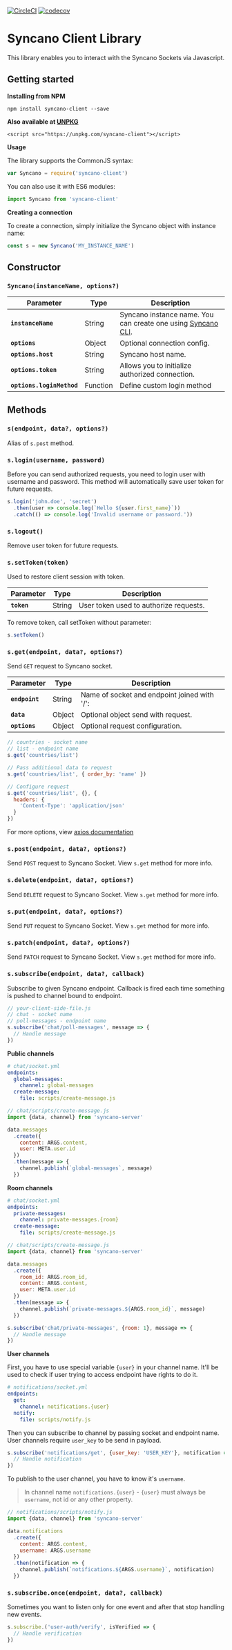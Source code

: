 [![CircleCI](https://circleci.com/gh/Syncano/syncano-client-js.svg?style=shield&circle-token=2efee697e0cee80591aec86e022a9dbe0b3b25b8)](https://circleci.com/gh/Syncano/syncano-client-js)   [![codecov](https://codecov.io/gh/Syncano/syncano-client-js/branch/devel/graph/badge.svg)](https://codecov.io/gh/Syncano/syncano-client-js)

# Syncano Client Library

This library enables you to interact with the Syncano Sockets via Javascript.

## Getting started

**Installing from NPM**

    npm install syncano-client --save

**Also available at [UNPKG](https://unpkg.com/syncano-client)**

    <script src="https://unpkg.com/syncano-client"></script>

**Usage**

The library supports the CommonJS syntax:

```js
var Syncano = require('syncano-client')
```

You can also use it with ES6 modules:

```js
import Syncano from 'syncano-client'
```

**Creating a connection**

To create a connection, simply initialize the Syncano object with instance name:

```js
const s = new Syncano('MY_INSTANCE_NAME')
```

## Constructor

### `Syncano(instanceName, options?)`

| Parameter | Type | Description |
|-----------|------|-------------|
| **`instanceName`** | String | Syncano instance name. You can create one using [Syncano CLI](https://github.com/Syncano/syncano-node-cli). |
| **`options`** | Object | Optional connection config. |
| **`options.host`** | String | Syncano host name. |
| **`options.token`** | String | Allows you to initialize authorized connection. |
| **`options.loginMethod`** |  Function | Define custom login method |

## Methods

### `s(endpoint, data?, options?)`

Alias of `s.post` method.

### `s.login(username, password)`

Before you can send authorized requests, you need to login user with username and password. This method will automatically save user token for future requests.

```js
s.login('john.doe', 'secret')
  .then(user => console.log(`Hello ${user.first_name}`))
  .catch(() => console.log('Invalid username or password.'))
```

### `s.logout()`

Remove user token for future requests.

### `s.setToken(token)`

Used to restore client session with token.

| Parameter | Type | Description |
|-----------|------|-------------|
| **`token`** | String | User token used to authorize requests.  |

To remove token, call setToken without parameter:

```js
s.setToken()
```

### `s.get(endpoint, data?, options?)`

Send `GET` request to Syncano socket.

| Parameter | Type | Description |
|-----------|------|-------------|
| **`endpoint`** | String | Name of socket and endpoint joined with '/':  |
| **`data`** | Object | Optional object send with request. |
| **`options`** | Object | Optional request configuration. |


```js
// countries - socket name
// list - endpoint name
s.get('countries/list')

// Pass additional data to request
s.get('countries/list', { order_by: 'name' })

// Configure request
s.get('countries/list', {}, {
  headers: {
    'Content-Type': 'application/json'
  }
})
```

For more options, view [axios documentation](https://www.npmjs.com/package/axios)

### `s.post(endpoint, data?, options?)`

Send `POST` request to Syncano Socket. View `s.get` method for more info.

### `s.delete(endpoint, data?, options?)`

Send `DELETE` request to Syncano Socket. View `s.get` method for more info.

### `s.put(endpoint, data?, options?)`

Send `PUT` request to Syncano Socket. View `s.get` method for more info.

### `s.patch(endpoint, data?, options?)`

Send `PATCH` request to Syncano Socket. View `s.get` method for more info.

### `s.subscribe(endpoint, data?, callback)`


Subscribe to given Syncano endpoint. Callback is fired each time something is pushed to channel bound to endpoint.

```js
// your-client-side-file.js
// chat - socket name
// poll-messages - endpoint name
s.subscribe('chat/poll-messages', message => {
  // Handle message
})
```

**Public channels**

```yml
# chat/socket.yml
endpoints:
  global-messages:
    channel: global-messages
  create-message:
    file: scripts/create-message.js
```

```js
// chat/scripts/create-message.js
import {data, channel} from 'syncano-server'

data.messages
  .create({
    content: ARGS.content,
    user: META.user.id
  })
  .then(message => {
    channel.publish(`global-messages`, message)
  })
```

**Room channels**

```yml
# chat/socket.yml
endpoints:
  private-messages:
    channel: private-messages.{room}
  create-message:
    file: scripts/create-message.js
```

```js
// chat/scripts/create-message.js
import {data, channel} from 'syncano-server'

data.messages
  .create({
    room_id: ARGS.room_id,
    content: ARGS.content, 
    user: META.user.id
  })
  .then(message => {
    channel.publish(`private-messages.${ARGS.room_id}`, message)
  })
```

```js
s.subscribe('chat/private-messages', {room: 1}, message => {
  // Handle message
})
```

**User channels**

First, you have to use special variable `{user}` in your channel name. It'll be used to check if user trying to access endpoint have rights to do it.

```yml
# notifications/socket.yml
endpoints:
  get:
    channel: notifications.{user}
  notify:
    file: scripts/notify.js
```

Then you can subscribe to channel by passing socket and endpoint name. User channels require `user_key` to be send in payload. 

```js
s.subscribe('notifications/get', {user_key: 'USER_KEY'}, notification => {
  // Handle notification
})
```

To publish to the user channel, you have to know it's `username`. 

> In channel name `notifications.{user}` - `{user}` must always be `username`, not id or any other property.

```js
// notifications/scripts/notify.js
import {data, channel} from 'syncano-server'

data.notifications
  .create({
    content: ARGS.content,
    username: ARGS.username
  })
  .then(notification => {
    channel.publish(`notifications.${ARGS.username}`, notification)
  })
```

### `s.subscribe.once(endpoint, data?, callback)`

Sometimes you want to listen only for one event and after that stop handling new events.

```js
s.subscribe.('user-auth/verify', isVerified => {
  // Handle verification
})
```
